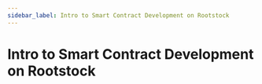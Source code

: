```yaml
---
sidebar_label: Intro to Smart Contract Development on Rootstock
---
```

# Intro to Smart Contract Development on Rootstock